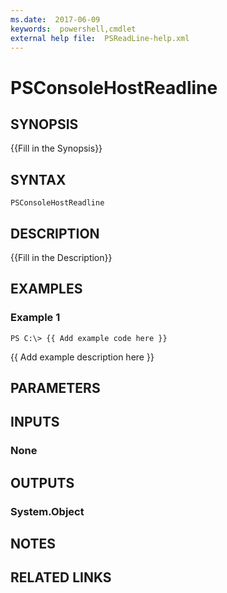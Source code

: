 ```yaml
---
ms.date:  2017-06-09
keywords:  powershell,cmdlet
external help file:  PSReadLine-help.xml
---
```


# PSConsoleHostReadline

## SYNOPSIS
{{Fill in the Synopsis}}

## SYNTAX

```
PSConsoleHostReadline
```

## DESCRIPTION
{{Fill in the Description}}

## EXAMPLES

### Example 1
```
PS C:\> {{ Add example code here }}
```

{{ Add example description here }}

## PARAMETERS

## INPUTS

### None


## OUTPUTS

### System.Object

## NOTES

## RELATED LINKS

